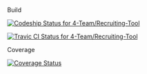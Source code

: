 Build

[ ![Codeship Status for 4-Team/Recruiting-Tool](https://codeship.com/projects/463b0ae0-1c70-0134-f4e7-36f08862662c/status?branch=master)](https://codeship.com/projects/159892)

[ ![Travic CI Status for 4-Team/Recruiting-Tool](https://travis-ci.org/4-Team/Recruiting-Tool.svg) ](https://travis-ci.org/4-Team/Recruiting-Tool)

Coverage

[ ![Coverage Status](https://coveralls.io/repos/github/4-Team/Recruiting-Tool/badge.svg?branch=develop) ](https://coveralls.io/github/4-Team/Recruiting-Tool?branch=develop)